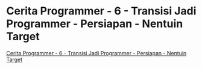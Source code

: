 # Cerita Programmer - 6 - Transisi Jadi Programmer - Persiapan - Nentuin Target

[Cerita Programmer - 6 - Transisi Jadi Programmer - Persiapan - Nentuin Target](https://www.youtube.com/watch?v=B9JR034VZjM)
